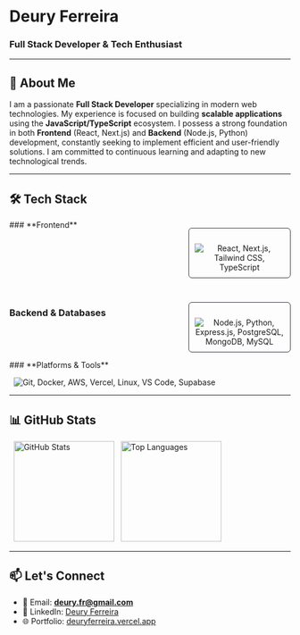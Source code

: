 <h1 align="left">Deury Ferreira </h1>
<h3 align="left">Full Stack Developer & Tech Enthusiast</h3>

---

## 🚀 About Me

I am a passionate **Full Stack Developer** specializing in modern web technologies. My experience is focused on building **scalable applications** using the **JavaScript/TypeScript** ecosystem. I possess a strong foundation in both **Frontend** (React, Next.js) and **Backend** (Node.js, Python) development, constantly seeking to implement efficient and user-friendly solutions. I am committed to continuous learning and adapting to new technological trends.

---

## 🛠️ Tech Stack


<div align="center" style="display: flex; justify-content: space-between; gap: 15px; flex-wrap: wrap;">
### **Frontend**
<p align="left"  style="flex-basis: 32%; text-align: center; border: 1px solid #30363d; padding: 10px; border-radius: 6px;">
  <img src="https://skillicons.dev/icons?i=react,nextjs,tailwind,typescript,javascript&size=32" alt="React, Next.js, Tailwind CSS, TypeScript" />
</p>




### **Backend & Databases**
<p align="left"  style="flex-basis: 32%; text-align: center; border: 1px solid #30363d; padding: 10px; border-radius: 6px;">
  <img src="https://skillicons.dev/icons?i=py,express,nestjs,postgres,mongodb,mysql,sqlserver" alt="Node.js, Python, Express.js, PostgreSQL, MongoDB, MySQL"/>
</p>

</div>
### **Platforms & Tools**
<p align="left">
  <img src="https://skillicons.dev/icons?i=git,docker,aws,vercel,linux,supabase" alt="Git, Docker, AWS, Vercel, Linux, VS Code, Supabase"/>
</p>

---

## 📊 GitHub Stats

<div align="left">
  <img height="180em" src="https://github-readme-stats.vercel.app/api?username=deuryferreira&show_icons=true&theme=dark&hide_border=true&count_private=true" alt="GitHub Stats" />
  <img height="180em" src="https://github-readme-stats.vercel.app/api/top-langs/?username=deuryferreira&layout=compact&theme=dark&hide_border=true" alt="Top Languages" />
</div>

---

## 📫 Let's Connect

- 📧 Email: **[deury.fr@gmail.com](mailto:deury.fr@gmail.com)**
- 💼 LinkedIn: [Deury Ferreira](https://www.linkedin.com/in/deury-ferreira-2604ab239/)
- 🌐 Portfolio: [deuryferreira.vercel.app](https://deuryferreira.vercel.app)



